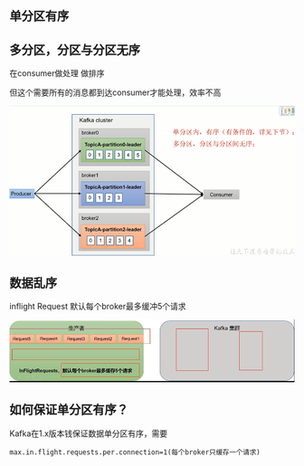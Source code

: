 单分区有序
---

多分区，分区与分区无序
---

在consumer做处理 做排序

但这个需要所有的消息都到达consumer才能处理，效率不高

![img_37.png](img_37.png)



数据乱序
---

inflight Request 默认每个broker最多缓冲5个请求

![img_38.png](img_38.png)

如何保证单分区有序？
---

Kafka在1.x版本钱保证数据单分区有序，需要

    max.in.flight.requests.per.connection=1(每个broker只缓存一个请求)